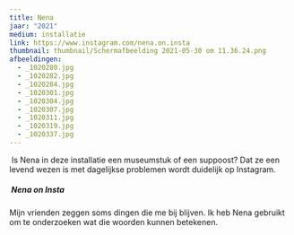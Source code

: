 ```yaml
---
title: Nena
jaar: "2021"
medium: installatie
link: https://www.instagram.com/nena.on.insta
thumbnail: thumbnail/Schermafbeelding 2021-05-30 om 11.36.24.png
afbeeldingen:
  - _1020280.jpg
  - _1020282.jpg
  - _1020284.jpg
  - _1020301.jpg
  - _1020304.jpg
  - _1020307.jpg
  - _1020311.jpg
  - _1020319.jpg
  - _1020337.jpg
---
```

 Is Nena in deze installatie een museumstuk of een suppoost? Dat ze een levend wezen is met dagelijkse problemen wordt duidelijk op Instagram. 

#####  Nena on Insta 

Mijn vrienden zeggen soms dingen die me bij blijven. Ik heb Nena gebruikt om te onderzoeken wat die woorden kunnen betekenen.
